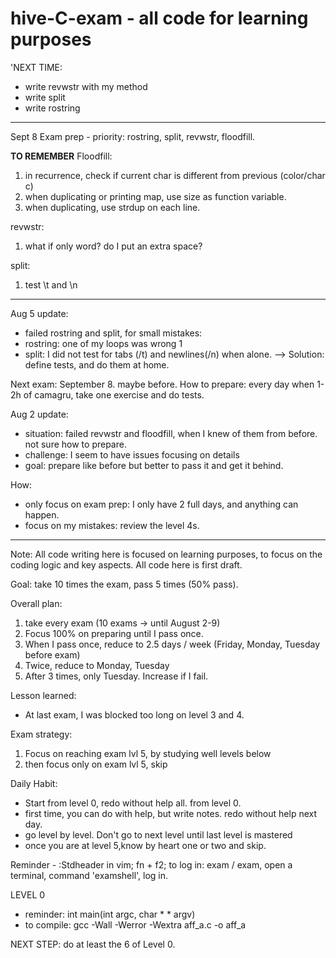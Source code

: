 # hive-C-exam - all code for learning purposes
'NEXT TIME:
- write revwstr with my method
- write split
- write rostring

___________________________________________________________________________________________________
Sept 8 Exam prep - priority: rostring, split, revwstr, floodfill.

**TO REMEMBER**
Floodfill: 
1) in recurrence, check if current char is different from previous (color/char c)
2) when duplicating or printing map, use size as function variable.
3) when duplicating, use strdup on each line.

revwstr:
1) what if only word? do I put an extra space?

split: 
1) test \t and \n

___________________________________________________________________________________________________
Aug 5 update:
- failed rostring and split, for small mistakes:
- rostring: one of my loops was wrong 1
- split: I did not test for tabs (/t) and newlines(/n) when alone.
--> Solution: define tests, and do them at home.

Next exam: September 8. maybe before.
How to prepare: every day when 1-2h of camagru, take one exercise and do tests.


Aug 2 update:
- situation: failed revwstr and floodfill, when I knew of them from before. not sure how to prepare.
- challenge: I seem to have issues focusing on details
- goal: prepare like before but better to pass it and get it behind.

How: 
- only focus on exam prep: I only have 2 full days, and anything can happen.
- focus on my mistakes: review the level 4s.


_____________________________

Note: All code writing here is focused on learning purposes, to focus on the coding logic and key aspects.
All code here is first draft.

Goal: take 10 times the exam, pass 5 times (50% pass).

Overall plan: 
1) take every exam (10 exams -> until August 2-9)
2) Focus 100% on preparing until I pass once.
3) When I pass once, reduce to 2.5 days / week (Friday, Monday, Tuesday before exam)
4) Twice, reduce to Monday, Tuesday
5) After 3 times, only Tuesday. Increase if I fail.

Lesson learned:
- At last exam, I was blocked too long on level 3 and 4.

Exam strategy:
1) Focus on reaching exam lvl 5, by studying well levels below
2) then focus only on exam lvl 5, skip 

Daily Habit:
- Start from level 0, redo without help all. from level 0.
- first time, you can do with help, but write notes. redo without help next day.
- go level by level. Don't go to next level until last level is mastered
- once you are at level 5,know by heart one or two and skip.

Reminder - :Stdheader in vim; fn + f2;
to log in: exam / exam, open a terminal, command 'examshell', log in. 

LEVEL 0
- reminder: int	main(int argc, char  * * argv)
- to compile: gcc -Wall -Werror -Wextra aff_a.c -o aff_a

NEXT STEP: do at least the 6 of Level 0. 

